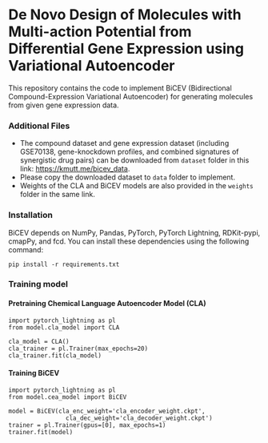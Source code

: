 # De Novo Design of Molecules with Multi-action Potential from Differential Gene Expression using Variational Autoencoder


This repository contains the code to implement BiCEV (Bidirectional Compound-Expression Variational Autoencoder) for generating molecules from given gene expression data.


### Additional Files

* The compound dataset and gene expression dataset (including GSE70138, gene-knockdown profiles, and combined signatures of synergistic drug pairs) can be  downloaded from `dataset` folder in this link: https://kmutt.me/bicev_data.
* Please copy the downloaded dataset to `data` folder to implement.
* Weights of the CLA and BiCEV models are also provided in the `weights` folder in the same link.


### Installation
BiCEV depends on NumPy, Pandas, PyTorch, PyTorch Lightning, RDKit-pypi, cmapPy, and fcd. 
You can install these dependencies using the following command:

`pip install -r requirements.txt`



### Training model
#### Pretraining Chemical Language Autoencoder Model (CLA)

```
import pytorch_lightning as pl
from model.cla_model import CLA

cla_model = CLA()
cla_trainer = pl.Trainer(max_epochs=20)
cla_trainer.fit(cla_model)
```

#### Training BiCEV 

```
import pytorch_lightning as pl
from model.cea_model import BiCEV

model = BiCEV(cla_enc_weight='cla_encoder_weight.ckpt',
                cla_dec_weight='cla_decoder_weight.ckpt')
trainer = pl.Trainer(gpus=[0], max_epochs=1)
trainer.fit(model)
```
